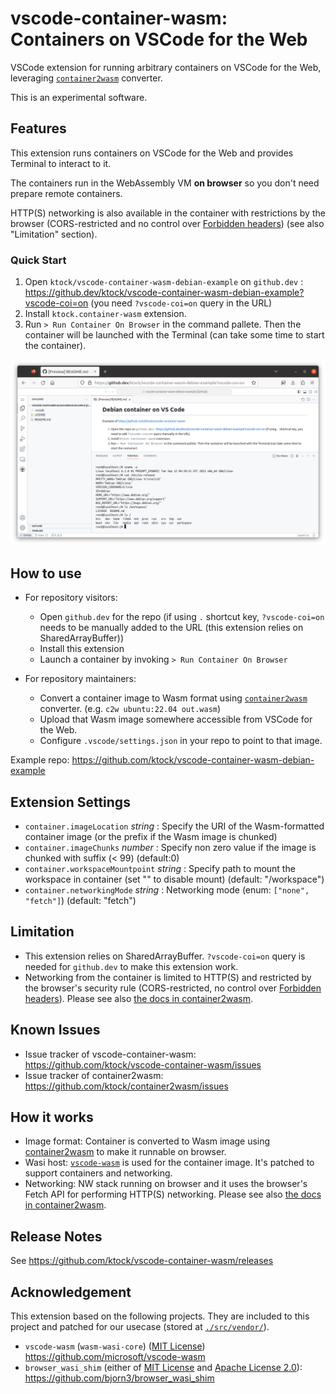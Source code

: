 # vscode-container-wasm: Containers on VSCode for the Web

VSCode extension for running arbitrary containers on VSCode for the Web, leveraging [`container2wasm`](https://github.com/ktock/container2wasm) converter.

This is an experimental software.

## Features

This extension runs containers on VSCode for the Web and provides Terminal to interact to it.

The containers run in the WebAssembly VM **on browser** so you don't need prepare remote containers.

HTTP(S) networking is also available in the container with restrictions by the browser (CORS-restricted and no control over [Forbidden headers](https://developer.mozilla.org/en-US/docs/Glossary/Forbidden_header_name)) (see also "Limitation" section).

### Quick Start

1. Open `ktock/vscode-container-wasm-debian-example` on `github.dev` : https://github.dev/ktock/vscode-container-wasm-debian-example?vscode-coi=on (you need `?vscode-coi=on` query in the URL)
2. Install `ktock.container-wasm` extension.
3. Run `> Run Container On Browser` in the command pallete. Then the container will be launched with the Terminal (can take some time to start the container).

![Debian Container on browser](./docs/vscode-container-wasm-debian.png)

## How to use

- For repository visitors:
  - Open `github.dev` for the repo (if using  `.` shortcut key, `?vscode-coi=on` needs to be manually added to the URL (this extension relies on SharedArrayBuffer))
  - Install this extension
  - Launch a container by invoking `> Run Container On Browser`

- For repository maintainers:
  - Convert a container image to Wasm format using [`container2wasm`](https://github.com/ktock/container2wasm) converter. (e.g. `c2w ubuntu:22.04 out.wasm`)
  - Upload that Wasm image somewhere accessible from VSCode for the Web.
  - Configure `.vscode/settings.json` in your repo to point to that image.

Example repo: https://github.com/ktock/vscode-container-wasm-debian-example

## Extension Settings

- `container.imageLocation` *string* : Specify the URI of the Wasm-formatted container image (or the prefix if the Wasm image is chunked)
- `container.imageChunks` *number* : Specify non zero value if the image is chunked with suffix (< 99) (default:0)
- `container.workspaceMountpoint` *string* : Specify path to mount the workspace in container (set "" to disable mount) (default: "/workspace")
- `container.networkingMode` *string* : Networking mode (enum: `["none", "fetch"]`) (default: "fetch")

## Limitation

- This extension relies on SharedArrayBuffer. `?vscode-coi=on` query is needed for `github.dev` to make this extension work.
- Networking from the container is limited to HTTP(S) and restricted by the browser's security rule (CORS-restricted, no control over [Forbidden headers](https://developer.mozilla.org/en-US/docs/Glossary/Forbidden_header_name)). Please see also [the docs in container2wasm](https://github.com/ktock/container2wasm/tree/v0.5.1/examples/networking/fetch).

## Known Issues

- Issue tracker of vscode-container-wasm: https://github.com/ktock/vscode-container-wasm/issues
- Issue tracker of container2wasm: https://github.com/ktock/container2wasm/issues

## How it works

- Image format: Container is converted to Wasm image using [container2wasm](https://github.com/ktock/container2wasm) to make it runnable on browser.
- Wasi host: [`vscode-wasm`](https://github.com/microsoft/vscode-wasm) is used for the container image. It's patched to support containers and networking.
- Networking: NW stack running on browser and it uses the browser's Fetch API for performing HTTP(S) networking. Please see also [the docs in container2wasm](https://github.com/ktock/container2wasm/tree/v0.5.1/examples/networking/fetch).

## Release Notes

See https://github.com/ktock/vscode-container-wasm/releases

## Acknowledgement

This extension based on the following projects.
They are included to this project and patched for our usecase (stored at [`./src/vendor/`](./src/vendor/)).

- `vscode-wasm` (`wasm-wasi-core`) ([MIT License](https://github.com/microsoft/vscode-wasm/blob/main/LICENSE)) https://github.com/microsoft/vscode-wasm
- `browser_wasi_shim` (either of [MIT License](https://github.com/bjorn3/browser_wasi_shim/blob/main/LICENSE-MIT) and [Apache License 2.0](https://github.com/bjorn3/browser_wasi_shim/blob/main/LICENSE-APACHE)): https://github.com/bjorn3/browser_wasi_shim
